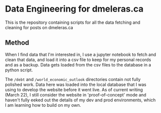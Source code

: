 # Data Engineering for dmeleras.ca
This is the repository containing scripts for all the data fetching and cleaning for posts on dmeleras.ca

## Method
When I find data that I'm interested in, I use a jupyter notebook to fetch and clean that data, and load it into a csv file to keep for my personal records and as a backup. Data gets loaded from the csv files to the database in a python script.

The `/debt` and `/world_economic_outlook` directories contain not fully polished work. Data here was loaded into the local database that I was using to develop the website before it went live. As of current writing (March 22), I still consider the website in 'proof-of-concept' mode and haven't fully eeked out the details of my dev and prod environments, which I am learning how to build on my own.

